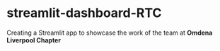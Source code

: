 # streamlit-dashboard-RTC
Creating a Streamlit app to showcase the work of the team at **Omdena Liverpool Chapter**
